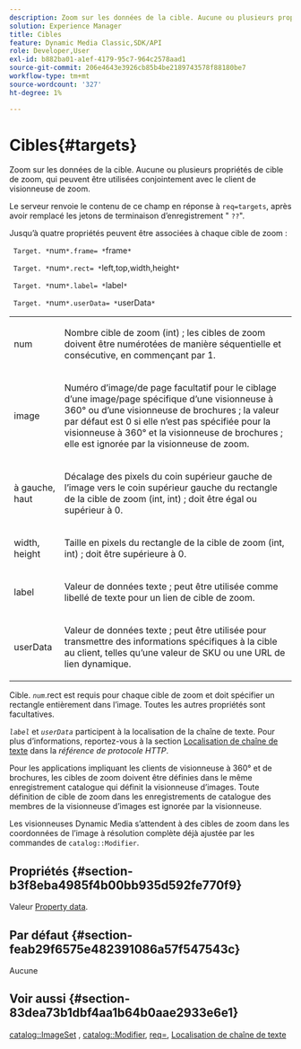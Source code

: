 ```yaml
---
description: Zoom sur les données de la cible. Aucune ou plusieurs propriétés de cible de zoom, qui peuvent être utilisées conjointement avec le client de visionneuse de zoom.
solution: Experience Manager
title: Cibles
feature: Dynamic Media Classic,SDK/API
role: Developer,User
exl-id: b882ba01-a1ef-4179-95c7-964c2578aad1
source-git-commit: 206e4643e3926cb85b4be2189743578f88180be7
workflow-type: tm+mt
source-wordcount: '327'
ht-degree: 1%

---
```


# Cibles{#targets}

Zoom sur les données de la cible. Aucune ou plusieurs propriétés de cible de zoom, qui peuvent être utilisées conjointement avec le client de visionneuse de zoom.

Le serveur renvoie le contenu de ce champ en réponse à `req=targets`, après avoir remplacé les jetons de terminaison d’enregistrement &quot; `??`&quot;.

Jusqu’à quatre propriétés peuvent être associées à chaque cible de zoom :

` Target. *`num`*.frame= *`frame`*`

` Target. *`num`*.rect= *`left,top,width,height`*`

` Target. *`num`*.label= *`label`*`

` Target. *`num`*.userData= *`userData`*`

<table id="simpletable_4C20157A7A444DEB9959B335CAFBAEC8"> 
 <tr class="strow"> 
  <td class="stentry"> <p> <span class="codeph"> <span class="varname"> num </span> </span> </p> </td> 
  <td class="stentry"> <p>Nombre cible de zoom (int) ; les cibles de zoom doivent être numérotées de manière séquentielle et consécutive, en commençant par 1. </p> </td> 
 </tr> 
 <tr class="strow"> 
  <td class="stentry"> <p> <span class="codeph"> <span class="varname"> image </span> </span> </p> </td> 
  <td class="stentry"> <p>Numéro d’image/de page facultatif pour le ciblage d’une image/page spécifique d’une visionneuse à 360° ou d’une visionneuse de brochures ; la valeur par défaut est 0 si elle n’est pas spécifiée pour la visionneuse à 360° et la visionneuse de brochures ; elle est ignorée par la visionneuse de zoom. </p> </td> 
 </tr> 
 <tr class="strow"> 
  <td class="stentry"> <p> <span class="codeph"> <span class="varname"> à gauche, haut </span> </span> </p> </td> 
  <td class="stentry"> <p>Décalage des pixels du coin supérieur gauche de l’image vers le coin supérieur gauche du rectangle de la cible de zoom (int, int) ; doit être égal ou supérieur à 0. </p> </td> 
 </tr> 
 <tr class="strow"> 
  <td class="stentry"> <p> <span class="codeph"> <span class="varname"> width, height </span> </span> </p> </td> 
  <td class="stentry"> <p>Taille en pixels du rectangle de la cible de zoom (int, int) ; doit être supérieure à 0. </p> </td> 
 </tr> 
 <tr class="strow"> 
  <td class="stentry"> <p> <span class="codeph"> <span class="varname"> label </span> </span> </p> </td> 
  <td class="stentry"> <p>Valeur de données texte ; peut être utilisée comme libellé de texte pour un lien de cible de zoom. </p> </td> 
 </tr> 
 <tr class="strow"> 
  <td class="stentry"> <p> <span class="codeph"> <span class="varname"> userData </span> </span> </p> </td> 
  <td class="stentry"> <p>Valeur de données texte ; peut être utilisée pour transmettre des informations spécifiques à la cible au client, telles qu’une valeur de SKU ou une URL de lien dynamique. </p> </td> 
 </tr> 
</table>

Cible. *`num`*.rect est requis pour chaque cible de zoom et doit spécifier un rectangle entièrement dans l’image. Toutes les autres propriétés sont facultatives.

*`label`* et *`userData`* participent à la localisation de la chaîne de texte. Pour plus d’informations, reportez-vous à la section [Localisation de chaîne de texte](/help/aem-is-ir-api/is-api/http-ref/image-serving-api-ref/c-http-protocol-reference/c-syntax-and-features/r-text-string-localization.md) dans la *référence de protocole HTTP*.

Pour les applications impliquant les clients de visionneuse à 360° et de brochures, les cibles de zoom doivent être définies dans le même enregistrement catalogue qui définit la visionneuse d’images. Toute définition de cible de zoom dans les enregistrements de catalogue des membres de la visionneuse d’images est ignorée par la visionneuse.

Les visionneuses Dynamic Media s’attendent à des cibles de zoom dans les coordonnées de l’image à résolution complète déjà ajustée par les commandes de `catalog::Modifier`.

## Propriétés {#section-b3f8eba4985f4b00bb935d592fe770f9}

Valeur [Property data](/help/aem-is-ir-api/is-api/image-catalog/image-serving-api-ref/c-image-catalog-reference/c-overview/c-common-data-types/r-property-data.md).

## Par défaut {#section-feab29f6575e482391086a57f547543c}

Aucune

## Voir aussi {#section-83dea73b1dbf4aa1b64b0aae2933e6e1}

[catalog::ImageSet](../../../../../../is-api/image-catalog/image-serving-api-ref/c-image-catalog-reference/c-image-svg-data-reference/c-image-data-reference/r-imageset-cat.md#reference-4764d347afd64afdaede9a74c7565256) , [catalog::Modifier](../../../../../../is-api/image-catalog/image-serving-api-ref/c-image-catalog-reference/c-image-svg-data-reference/c-image-data-reference/r-modifier-cat.md#reference-d2c6884b3a2248fab81a112d27969834), [req=](/help/aem-is-ir-api/is-api/http-ref/image-serving-api-ref/c-http-protocol-reference/c-command-reference/r-req/r-req.md), [Localisation de chaîne de texte](/help/aem-is-ir-api/is-api/http-ref/image-serving-api-ref/c-http-protocol-reference/c-syntax-and-features/r-text-string-localization.md)
